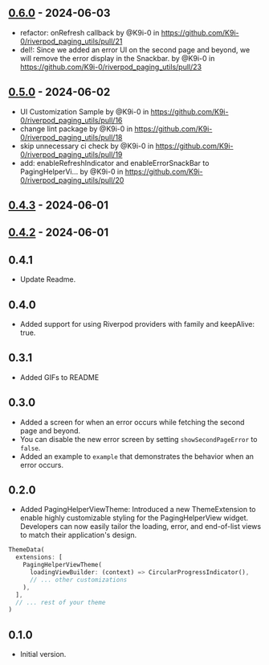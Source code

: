 ## [0.6.0](https://github.com/K9i-0/riverpod_paging_utils/compare/0.5.0...0.6.0) - 2024-06-03
- refactor: onRefresh callback by @K9i-0 in https://github.com/K9i-0/riverpod_paging_utils/pull/21
- del!: Since we added an error UI on the second page and beyond, we will remove the error display in the Snackbar. by @K9i-0 in https://github.com/K9i-0/riverpod_paging_utils/pull/23

## [0.5.0](https://github.com/K9i-0/riverpod_paging_utils/compare/0.4.3...0.5.0) - 2024-06-02
- UI Customization Sample by @K9i-0 in https://github.com/K9i-0/riverpod_paging_utils/pull/16
- change lint package by @K9i-0 in https://github.com/K9i-0/riverpod_paging_utils/pull/18
- skip unnecessary ci check by @K9i-0 in https://github.com/K9i-0/riverpod_paging_utils/pull/19
- add: enableRefreshIndicator and enableErrorSnackBar to PagingHelperVi… by @K9i-0 in https://github.com/K9i-0/riverpod_paging_utils/pull/20

## [0.4.3](https://github.com/K9i-0/riverpod_paging_utils/compare/0.4.2...0.4.3) - 2024-06-01

## [0.4.2](https://github.com/K9i-0/riverpod_paging_utils/compare/0.4.1...0.4.2) - 2024-06-01

## 0.4.1

- Update Readme.

## 0.4.0

- Added support for using Riverpod providers with family and keepAlive: true.

## 0.3.1

- Added GIFs to README

## 0.3.0

- Added a screen for when an error occurs while fetching the second page and beyond.
- You can disable the new error screen by setting `showSecondPageError` to `false`.
- Added an example to `example` that demonstrates the behavior when an error occurs.

## 0.2.0

- Added PagingHelperViewTheme: Introduced a new ThemeExtension to enable highly customizable styling for the PagingHelperView widget. Developers can now easily tailor the loading, error, and end-of-list views to match their application's design.

```dart
ThemeData(
  extensions: [
    PagingHelperViewTheme(
      loadingViewBuilder: (context) => CircularProgressIndicator(),
      // ... other customizations
    ),
  ],
  // ... rest of your theme
)
```

## 0.1.0

- Initial version.
